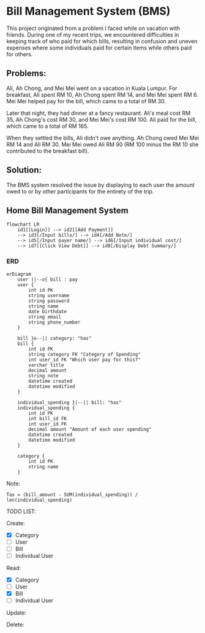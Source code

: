 # Bill Management System (BMS)

This project originated from a problem I faced while on vacation with friends. During one of my recent trips, we encountered difficulties in keeping track of who paid for which bills, resulting in confusion and uneven expenses where some individuals paid for certain items while others paid for others.

## Problems:

Ali, Ah Chong, and Mei Mei went on a vacation in Kuala Lumpur. For breakfast, Ali spent RM 10, Ah Chong spent RM 14, and Mei Mei spent RM 6. Mei Mei helped pay for the bill, which came to a total of RM 30.

Later that night, they had dinner at a fancy restaurant. Ali's meal cost RM 35, Ah Chong's cost RM 30, and Mei Mei's cost RM 100. Ali paid for the bill, which came to a total of RM 165.

When they settled the bills, Ali didn't owe anything. Ah Chong owed Mei Mei RM 14 and Ali RM 30. Mei Mei owed Ali RM 90 (RM 100 minus the RM 10 she contributed to the breakfast bill).

## Solution:

The BMS system resolved the issue by displaying to each user the amount owed to or by other participants for the entirety of the trip.

## Home Bill Management System

```mermaid
flowchart LR
    id1[[Login]] --> id2[[Add Payment]]
    --> id3[/Input bills/] --> id4[/Add Note/]
    --> id5[/Input payer name/] --> id6[/Input individual cost/]
    --> id7[[Click View Debt]] --> id8[/Display Debt Summary/]
``` 

### ERD

```mermaid
erDiagram
    user ||--o{ bill : pay
    user {
        int id PK
        string username
        string password
        string name
        date birthdate
        string email
        string phone_number
    }

    bill }o--|| category: "has"
    bill {
        int id PK
        string category FK "Category of Spending"
        int user_id FK "Which user pay for this?"
        varchar title
        decimal amount
        string note
        datetime created
        datetime modified
    }

    individual_spending }|--|| bill: "has"
    individual_spending {
        int id PK
        int bill_id FK
        int user_id FK
        decimal amount "Amount of each user spending"
        datetime created
        datetime modified
    }

    category {
        int id PK
        string name
    }
```

Note: 

```
Tax = (bill_amount - SUM(individual_spending)) / len(individual_spending)
```


TODO LIST:

Create:

- [x] Category
- [ ] User
- [ ] Bill
- [ ] Individual User

Read:
- [x] Category
- [ ] User
- [x] Bill
- [ ] Individual User

Update:

Delete:
